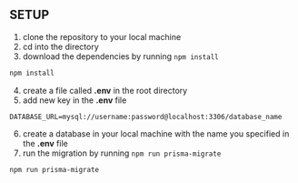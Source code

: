## SETUP
1. clone the repository to your local machine
2. cd into the directory
3. download the dependencies by running `npm install`
```bash
npm install
``` 
4. create a file called **.env** in the root directory
5. add new key in the **.env** file
```
DATABASE_URL=mysql://username:password@localhost:3306/database_name
```
6. create a database in your local machine with the name you specified in the **.env** file
7. run the migration by running `npm run prisma-migrate`
```bash
npm run prisma-migrate
```
